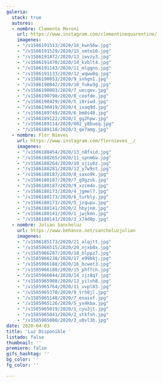 ```yaml
---
galeria:
  stack: true
  autores:
  - nombre: Clemente Moroni
    url: https://www.instagram.com/clementinequarentine/
    imagenes:
    - "/v1586191513/2020/16_kwn56w.jpg"
    - "/v1586191529/2020/15_smto10.jpg"
    - "/v1586191472/2020/13_iwvzy3.jpg"
    - "/v1586191470/2020/14_kvblt4.jpg"
    - "/v1586191143/2020/11_mlggnn.jpg"
    - "/v1586191133/2020/12_wqww8q.jpg"
    - "/v1586190853/2020/9_svhgn1.jpg"
    - "/v1586190842/2020/10_fukw3g.jpg"
    - "/v1586190803/2020/7_uecqev.jpg"
    - "/v1586190798/2020/8_coofde.jpg"
    - "/v1586190429/2020/5_i0riwd.jpg"
    - "/v1586190419/2020/4_ixaq9d.jpg"
    - "/v1586189749/2020/6_bm8s48.jpg"
    - "/v1586189122/2020/1_gg2hpw.jpg"
    - "/v1586189114/2020/002_y8bueq.jpg"
    - "/v1586189118/2020/3_qe7amg.jpg"
  - nombre: Flor Nieves
    url: https://www.instagram.com/flornieves__/
    imagenes:
    - "/v1586188454/2020/13_n8fxid.jpg"
    - "/v1586188265/2020/11_spnm6w.jpg"
    - "/v1586188264/2020/10_ojiy8z.jpg"
    - "/v1586188281/2020/12_y7w9st.jpg"
    - "/v1586188187/2020/8_saxo9k.jpg"
    - "/v1586188187/2020/7_g9gzsk.jpg"
    - "/v1586188187/2020/9_xzcm4o.jpg"
    - "/v1586188173/2020/4_jgmel7.jpg"
    - "/v1586188173/2020/6_turbly.jpg"
    - "/v1586188173/2020/5_jzqupu.jpg"
    - "/v1586188141/2020/2_hbyjnm.jpg"
    - "/v1586188141/2020/1_jwjkmn.jpg"
    - "/v1586188141/2020/3_x74d0p.jpg"
  - nombre: Julian Sancholuz
    url: https://www.behance.net/sancholuzjulian
    imagenes:
    - "/v1586185173/2020/21_alqjtt.jpg"
    - "/v1585966515/2020/20_njxb8x.jpg"
    - "/v1585966287/2020/18_blppz7.jpg"
    - "/v1585966238/2020/17_e99bkj.jpg"
    - "/v1585966188/2020/16_bcwet3.jpg"
    - "/v1585966180/2020/15_phffch.jpg"
    - "/v1585966044/2020/14_zjz8q7.jpg"
    - "/v1585965908/2020/13_yilvh8.jpg"
    - "/v1585965764/2020/11_vvpl83.jpg"
    - "/v1585965370/2020/9_trh8jl.jpg"
    - "/v1585965148/2020/7_enainf.jpg"
    - "/v1585965126/2020/5_yx4kba.jpg"
    - "/v1585965019/2020/1_cyu3jt.jpg"
    - "/v1585965041/2020/2_stkfsh.jpg"
    - "/v1585965080/2020/3_u0vl3b.jpg"
date: 2020-04-03
title: 'Luz Disponible '
listado: false
thumbnail: ''
premiere: false
gifs_hashtag: ''
bg_color: ''
fg_color: ''

---
```

